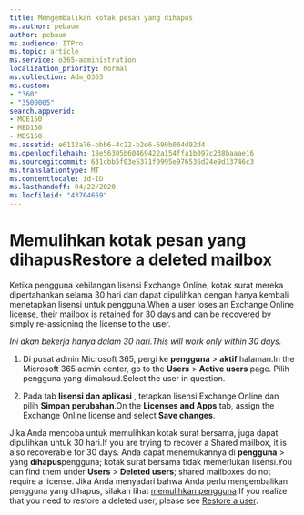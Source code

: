 ```yaml
---
title: Mengembalikan kotak pesan yang dihapus
ms.author: pebaum
author: pebaum
ms.audience: ITPro
ms.topic: article
ms.service: o365-administration
localization_priority: Normal
ms.collection: Adm_O365
ms.custom:
- "360"
- "3500005"
search.appverid:
- MOE150
- MED150
- MBS150
ms.assetid: e6112a76-bbb6-4c22-b2e6-690b004d92d4
ms.openlocfilehash: 18e56305b60469422a154ffa1b097c238baaae16
ms.sourcegitcommit: 631cbb5f03e5371f0995e976536d24e9d13746c3
ms.translationtype: MT
ms.contentlocale: id-ID
ms.lasthandoff: 04/22/2020
ms.locfileid: "43764659"
---
```

# <a name="restore-a-deleted-mailbox"></a><span data-ttu-id="2dc44-102">Memulihkan kotak pesan yang dihapus</span><span class="sxs-lookup"><span data-stu-id="2dc44-102">Restore a deleted mailbox</span></span>

<span data-ttu-id="2dc44-103">Ketika pengguna kehilangan lisensi Exchange Online, kotak surat mereka dipertahankan selama 30 hari dan dapat dipulihkan dengan hanya kembali menetapkan lisensi untuk pengguna.</span><span class="sxs-lookup"><span data-stu-id="2dc44-103">When a user loses an Exchange Online license, their mailbox is retained for 30 days and can be recovered by simply re-assigning the license to the user.</span></span>
  
 <span data-ttu-id="2dc44-104">*Ini akan bekerja hanya dalam 30 hari.*</span><span class="sxs-lookup"><span data-stu-id="2dc44-104">*This will work only within 30 days.*</span></span>  
  
1. <span data-ttu-id="2dc44-105">Di pusat admin Microsoft 365, pergi ke **pengguna** \> **aktif** halaman.</span><span class="sxs-lookup"><span data-stu-id="2dc44-105">In the Microsoft 365 admin center, go to the **Users** \> **Active users** page.</span></span> <span data-ttu-id="2dc44-106">Pilih pengguna yang dimaksud.</span><span class="sxs-lookup"><span data-stu-id="2dc44-106">Select the user in question.</span></span>

2. <span data-ttu-id="2dc44-107">Pada tab **lisensi dan aplikasi** , tetapkan lisensi Exchange Online dan pilih **Simpan perubahan**.</span><span class="sxs-lookup"><span data-stu-id="2dc44-107">On the **Licenses and Apps** tab, assign the Exchange Online license and select **Save changes**.</span></span>

<span data-ttu-id="2dc44-108">Jika Anda mencoba untuk memulihkan kotak surat bersama, juga dapat dipulihkan untuk 30 hari.</span><span class="sxs-lookup"><span data-stu-id="2dc44-108">If you are trying to recover a Shared mailbox, it is also recoverable for 30 days.</span></span> <span data-ttu-id="2dc44-109">Anda dapat menemukannya di **pengguna** \> yang **dihapus**pengguna; kotak surat bersama tidak memerlukan lisensi.</span><span class="sxs-lookup"><span data-stu-id="2dc44-109">You can find them under **Users** \> **Deleted users**; shared mailboxes do not require a license.</span></span> <span data-ttu-id="2dc44-110">Jika Anda menyadari bahwa Anda perlu mengembalikan pengguna yang dihapus, silakan lihat [memulihkan pengguna](https://docs.microsoft.com/office365/admin/add-users/restore-user).</span><span class="sxs-lookup"><span data-stu-id="2dc44-110">If you realize that you need to restore a deleted user, please see [Restore a user](https://docs.microsoft.com/office365/admin/add-users/restore-user).</span></span>
  
